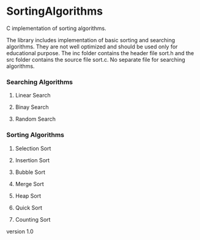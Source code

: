 # SortingAlgorithms
C implementation of sorting algorithms.

The library includes implementation of basic sorting and searching algorithms. They are not well optimized and should be used only for educational purpose. The inc folder contains the header file sort.h and the src folder contains the source file sort.c. No separate file for searching algorithms.

### Searching Algorithms

  1.  Linear Search

  2.  Binay Search

  3.  Random Search



### Sorting Algorithms

  1.  Selection Sort
  
  2.  Insertion Sort

  3.  Bubble Sort

  4.  Merge Sort

  5.  Heap Sort

  6.  Quick Sort

  7.  Counting Sort



  version 1.0


